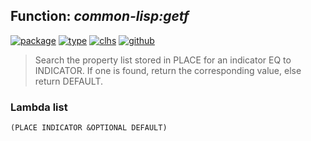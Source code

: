 ## Function: ***common-lisp:getf***
[![package](https://img.shields.io/badge/Package-COMMON--LISP-5f9ea0.svg?style=social&colorA=999999)](../) [![type](https://img.shields.io/badge/Type-Function-5f9ea0.svg?style=social&colorA=999999)](../#function) [![clhs](https://img.shields.io/badge/CLHS-GETF-5f9ea0.svg?style=social&colorA=999999)](http://www.lispworks.com/documentation/HyperSpec/Body/f_getf.htm) [![github](https://img.shields.io/badge/GitHub-View_the_source-5f9ea0.svg?style=social&colorA=999999&logo=github)](https://github.com/sbcl/sbcl/blob/master/src/code/symbol.lisp/) 

> Search the property list stored in PLACE for an indicator EQ to INDICATOR.
> If one is found, return the corresponding value, else return DEFAULT.

### Lambda list
```
(PLACE INDICATOR &OPTIONAL DEFAULT)
```
